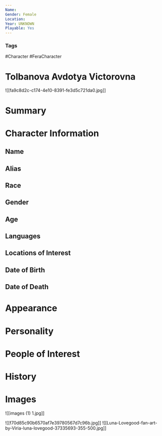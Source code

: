 ```yaml
---
Name: 
Gender: Female
Location: 
Year: UNKNOWN
Playable: Yes
---
```


### Tags
#Character #FeraCharacter 

# Tolbanova Avdotya Victorovna
![[fa9c8d2c-c174-4e10-8391-fe3d5c721da0.jpg]]
# Summary


# Character Information

## Name

## Alias

## Race

## Gender

## Age

## Languages

## Locations of Interest

## Date of Birth

## Date of Death

# Appearance

# Personality

# People of Interest

# History

# Images
![[images (1) 1.jpg]]

![[f70d85c90b6570af7e39780567d7c96b.jpg]]
![[Luna-Lovegood-fan-art-by-Viria-luna-lovegood-37335693-355-500.jpg]]
